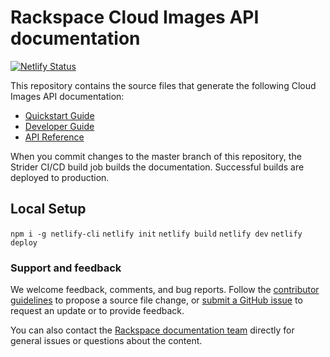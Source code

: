 # Rackspace Cloud Images API documentation

[![Netlify Status](https://api.netlify.com/api/v1/badges/4873829a-318e-4647-87b4-5fad61a52615/deploy-status)](https://app.netlify.com/sites/docs-cloud-images/deploys)

This repository contains the source files that generate the following Cloud Images API documentation:

* [Quickstart Guide](https://developer.rackspace.com/docs/cloud-images/v2/developer-guide/#document-quickstart-guide)
* [Developer Guide](https://developer.rackspace.com/docs/cloud-images/v2/developer-guide/#document-developer-guide)
* [API Reference](https://developer.rackspace.com/docs/cloud-images/v2/developer-guide/#api-reference)

When you commit changes to the master branch of this repository, the
Strider CI/CD build job builds the documentation. Successful builds are deployed to production.

<!-- When you commit changes to the master branch of this repository, the 
[Strider CI/CD build job](https://build.developer.rackspace.com/rackerlabs/docs-cloud-servers/)
builds the documentation. Successful builds are deployed to production. -->

## Local Setup

`npm i -g netlify-cli`
`netlify init`
`netlify build`
`netlify dev`
`netlify deploy`

### Support and feedback

We welcome feedback, comments, and bug reports. Follow the [contributor guidelines](CONTRIBUTING.md)
to propose a source file change, or [submit a GitHub issue](https://github.com/rackerlabs/docs-cloud-images/issues/new)
to request an update or to provide feedback.

You can also contact the [Rackspace documentation team](mailto:devdoc@rackspace.com) directly for general
issues or questions about the content.
